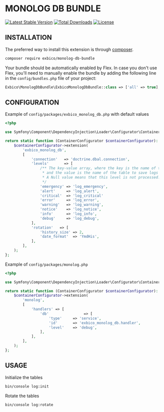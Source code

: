 MONOLOG DB BUNDLE
=================

[![Latest Stable Version](https://poser.pugx.org/exbico/monolog-db-bundle/v/stable)](https://packagist.org/packages/exbico/monolog-db-bundle) [![Total Downloads](https://poser.pugx.org/exbico/monolog-db-bundle/downloads)](https://packagist.org/packages/exbico/monolog-db-bundle) [![License](https://poser.pugx.org/drtsb/yii2-seo/license)](https://packagist.org/packages/exbico/monolog-db-bundle)

## INSTALLATION
The preferred way to install this extension is through [composer](http://getcomposer.org/download/).

```bash
composer require exbico/monolog-db-bundle
```

Your bundle should be automatically enabled by Flex. In case you don't use Flex, you'll need to manually enable the bundle by adding the following line in the `config/bundles.php` file of your project:

```php
Exbico\MonologDbBundle\ExbicoMonologDbBundle::class => ['all' => true],
```

## CONFIGURATION

Example of `config/packages/exbico_monolog_db.php` with default values
```php
<?php

use Symfony\Component\DependencyInjection\Loader\Configurator\ContainerConfigurator;

return static function (ContainerConfigurator $containerConfigurator): void {
    $containerConfigurator->extension(
        'exbico_monolog_db',
        [
            'connection'   => 'doctrine.dbal.connection',
            'levels'       => [
                /** The key-value array, where the key is the name of the level,
                 * and the value is the name of the table to save logs to.
                 * A Null value means that this level is not processed.
                 */
                'emergency' => 'log_emergency',
                'alert'     => 'log_alert',
                'critical'  => 'log_critical'
                'error'     => 'log_error',
                'warning'   => 'log_warning',
                'notice'    => 'log_notice',
                'info'      => 'log_info',
                'debug'     => 'log_debug',
            ],
            'rotation'   => [
                'history_size' => 2,
                'date_format'  => 'YmdHis',
            ],
        ],
    );
};
```

Example of `config/packages/monolog.php`
```php
<?php

use Symfony\Component\DependencyInjection\Loader\Configurator\ContainerConfigurator;

return static function (ContainerConfigurator $containerConfigurator): void {
    $containerConfigurator->extension(
        'monolog',
        [
            'handlers' => [
                'db'                => [
                    'type'     => 'service',
                    'id'       => 'exbico_monolog_db.handler',
                    'level'    => 'debug',
                ],
            ],
        ],
    );
};
```

## USAGE

Initialize the tables
```bash
bin/console log:init
```

Rotate the tables
```bash
bin/console log:rotate
```